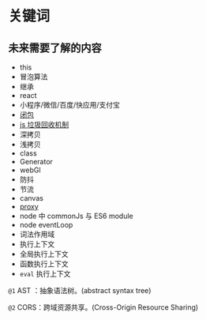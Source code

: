 <!-- ---
sidebar: auto
--- -->

# 关键词

## 未来需要了解的内容

- this
- 冒泡算法
- 继承
- react
- 小程序/微信/百度/快应用/支付宝
- [闭包](javascript/closure.md)
- [js 垃圾回收机制]()
- 深拷贝
- 浅拷贝
- class
- Generator
- webGl
- 防抖
- 节流
- canvas
- [proxy](/es6/proxy)
- node 中 commonJs 与 ES6 module
- node eventLoop
- 词法作用域
- 执行上下文
- 全局执行上下文
- 函数执行上下文
- `eval` 执行上下文

`@1` AST ：抽象语法树。(abstract syntax tree)

`@2` CORS：跨域资源共享。(Cross-Origin Resource Sharing)
